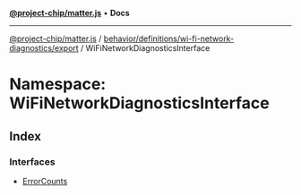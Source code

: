 [**@project-chip/matter.js**](../../../../../../README.md) • **Docs**

***

[@project-chip/matter.js](../../../../../../modules.md) / [behavior/definitions/wi-fi-network-diagnostics/export](../../README.md) / WiFiNetworkDiagnosticsInterface

# Namespace: WiFiNetworkDiagnosticsInterface

## Index

### Interfaces

- [ErrorCounts](interfaces/ErrorCounts.md)
